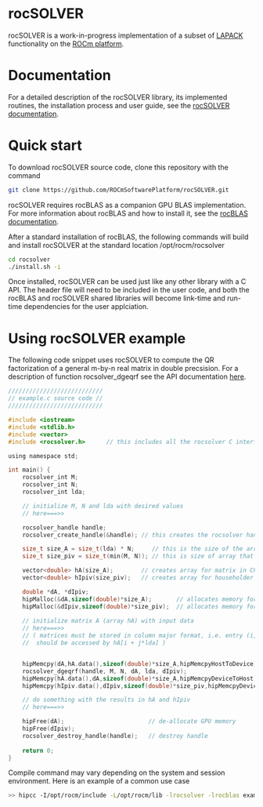 # rocSOLVER

rocSOLVER is a work-in-progress implementation of a subset of [LAPACK](http://www.netlib.org/lapack/explore-html/index.html) 
functionality on the [ROCm platform](https://rocm.github.io). 

# Documentation

For a detailed description of the rocSOLVER library, its implemented routines, the installation process and user guide, see the
[rocSOLVER documentation](https://rocsolver.readthedocs.io/en/latest).

# Quick start

To download rocSOLVER source code, clone this repository with the command

```bash
git clone https://github.com/ROCmSoftwarePlatform/rocSOLVER.git
```
rocSOLVER requires rocBLAS as a companion GPU BLAS implementation. For more information about rocBLAS and how to
install it, see the [rocBLAS documentation](https://rocblas.readthedocs.io/en/latest).

After a standard installation of rocBLAS, the following commands will build and install rocSOLVER at the standard location
/opt/rocm/rocsolver    

```bash
cd rocsolver 
./install.sh -i
````

Once installed, rocSOLVER can be used just like any other library with a C API. 
The header file will need to be included in the user code, and both the rocBLAS and rocSOLVER shared libraries 
will become link-time and run-time dependencies for the user applciation.

# Using rocSOLVER example

The following code snippet uses rocSOLVER to compute the QR factorization of a general m-by-n real matrix in double precsision. 
For a description of function rocsolver_dgeqrf see the API documentation [here](https://rocsolver.readthedocs.io/en/latest/api.html#rocsolver-type-geqrf).

```C
///////////////////////////
// example.c source code //
///////////////////////////

#include <iostream>
#include <stdlib.h>
#include <vector>
#include <rocsolver.h>      // this includes all the rocsolver C interfaces and type declarations

using namespace std;

int main() {
    rocsolver_int M;
    rocsolver_int N;
    rocsolver_int lda;

    // initialize M, N and lda with desired values
    // here===>>

    rocsolver_handle handle;
    rocsolver_create_handle(&handle); // this creates the rocsolver handle

    size_t size_A = size_t(lda) * N;     // this is the size of the array that will hold the matrix
    size_t size_piv = size_t(min(M, N)); // this is size of array that will have the Householder scalars   

    vector<double> hA(size_A);        // creates array for matrix in CPU
    vector<double> hIpiv(size_piv);   // creates array for householder scalars in CPU

    double *dA, *dIpiv;
    hipMalloc(&dA,sizeof(double)*size_A);       // allocates memory for matrix in GPU
    hipMalloc(&dIpiv,sizeof(double)*size_piv);  // allocates memory for scalars in GPU
  
    // initialize matrix A (array hA) with input data
    // here===>>
    // ( matrices must be stored in column major format, i.e. entry (i,j)
    //  should be accessed by hA[i + j*lda] )


    hipMemcpy(dA,hA.data(),sizeof(double)*size_A,hipMemcpyHostToDevice); // copy data to GPU
    rocsolver_dgeqrf(handle, M, N, dA, lda, dIpiv);                      // compute the QR factorization on the GPU   
    hipMemcpy(hA.data(),dA,sizeof(double)*size_A,hipMemcpyDeviceToHost); // copy the results back to CPU
    hipMemcpy(hIpiv.data(),dIpiv,sizeof(double)*size_piv,hipMemcpyDeviceToHost);

    // do something with the results in hA and hIpiv
    // here===>>

    hipFree(dA);                        // de-allocate GPU memory 
    hipFree(dIpiv);
    rocsolver_destroy_handle(handle);   // destroy handle
  
    return 0;
}
```
Compile command may vary depending on the system and session environment. Here is an example of a common use case

```bash
>> hipcc -I/opt/rocm/include -L/opt/rocm/lib -lrocsolver -lrocblas example.c -o example.exe            
```


